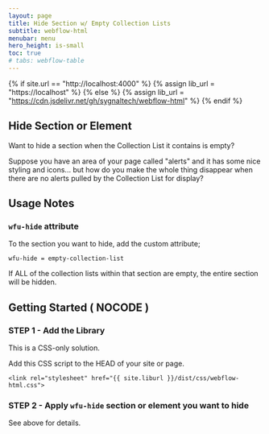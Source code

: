 ```yaml
---
layout: page
title: Hide Section w/ Empty Collection Lists
subtitle: webflow-html
menubar: menu
hero_height: is-small
toc: true
# tabs: webflow-table
---
```


{% if site.url == "http://localhost:4000" %}
{% assign lib_url = "https://localhost" %}
{% else %}
{% assign lib_url = "https://cdn.jsdelivr.net/gh/sygnaltech/webflow-html" %}
{% endif %}

## Hide Section or Element


Want to hide a section when the Collection List it contains is empty?

Suppose you have an area of your page called "alerts" and it has some nice styling and icons... but how do you make the whole thing disappear when there are no alerts pulled by the Collection List for display?


## Usage Notes

### `wfu-hide` attribute

To the section you want to hide, add the custom attribute;

```
wfu-hide = empty-collection-list
```

If ALL of the collection lists within that section are empty, the entire section will be hidden.



## Getting Started ( NOCODE )


### STEP 1 - Add the Library


This is a CSS-only solution.

Add this CSS script to the HEAD of your site or page.

```
<link rel="stylesheet" href="{{ site.liburl }}/dist/css/webflow-html.css">
```




### STEP 2 - Apply `wfu-hide` section or element you want to hide


See above for details. 

